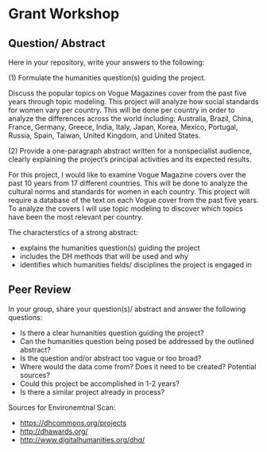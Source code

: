 # Grant Workshop


## Question/ Abstract

Here in your repository, write your answers to the following: 

(1) Formulate the humanities question(s) guiding the project. 

Discuss the popular topics on Vogue Magazines cover from the past five years through topic modeling. This project will analyze how social standards for women vary per country. This will be done per country in order to analyze the differences across the world including: Australia, Brazil, China, France, Germany, Greece, India, Italy, Japan, Korea, Mexico, Portugal, Russia, Spain, Taiwan, United Kingdom, and United States.

(2) Provide a one-paragraph abstract written for a nonspecialist audience, clearly explaining the project’s principal activities and its expected results.

For this project, I would like to examine Vogue Magazine covers over the past 10 years from 17 different countries. This will be done to analyze the cultural norms and standards for women in each country. This project will require a database of the text on each Vogue cover from the past five years. To analyze the covers I will use topic modeling to discover which topics have been the most relevant per country. 

The characterstics of a strong abstract:

- explains the humanities question(s) guiding the project
- includes the DH methods that will be used and why
- identifies which humanities fields/ disciplines the project is engaged in 







## Peer Review


In your group, share your question(s)/ abstract and answer the following questions:

- Is there a clear humanities question guiding the project? 
- Can the humanities question being posed be addressed by the outlined abstract?
- Is the question and/or abstract too vague or too broad?
- Where would the data come from? Does it need to be created? Potential sources?
- Could this project be accomplished in 1-2 years?
- Is there a similar project already in process?

Sources for Environemtnal Scan:

- https://dhcommons.org/projects
- http://dhawards.org/
- http://www.digitalhumanities.org/dhq/
 
